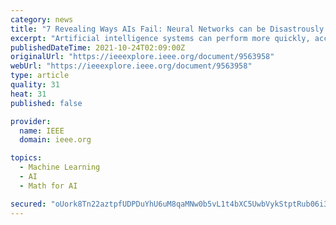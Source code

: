 ```yaml
---
category: news
title: "7 Revealing Ways AIs Fail: Neural Networks can be Disastrously Brittle, Forgetful, and Surprisingly Bad at Math"
excerpt: "Artificial intelligence systems can perform more quickly, accurately, reliably, and impartially than humans on a wide range of problems, from detecting cancer to deciding who receives an interview for a job."
publishedDateTime: 2021-10-24T02:09:00Z
originalUrl: "https://ieeexplore.ieee.org/document/9563958"
webUrl: "https://ieeexplore.ieee.org/document/9563958"
type: article
quality: 31
heat: 31
published: false

provider:
  name: IEEE
  domain: ieee.org

topics:
  - Machine Learning
  - AI
  - Math for AI

secured: "oUork8Tn22aztpfUDPDuYhU6uM8qaMNw0b5vL1t4bXC5UwbVykStptRub06i3N+aTgXceUOO7AnHZHQKaNOItbe/QrlUXaYfL6M8TYbgVszJWfXG054T9d537iat5ZVSWcQvpC8kObXXGyghllITJI+sPBviZINNEbLF49w66m0NlKWDOpv9jBtiol1oeI+XcG1HxWCMZJVhMXczzzguLrhmA/le6uP/qxtvqEUv9X6/AkoXj/Mb9ixHxF1HvGztiCNUehPPvEmi2jeWVEpeSRrAOT4AkrQbm/639c3VVIWNgQP8qpTLDE7qso31nu1UUtYsu8Xf9C9BsvK4cq2WpHFrfN2H4Ihzz1D4x9GsZRI=;GUKhNB6rkH3OYiw8diVSUg=="
---
```


